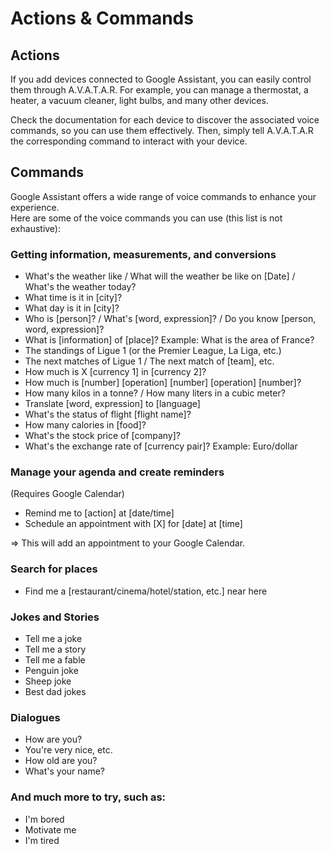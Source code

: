 # Actions & Commands

## Actions

If you add devices connected to Google Assistant, you can easily control them through A.V.A.T.A.R. For example, you can manage a thermostat, a heater, a vacuum cleaner, light bulbs, and many other devices.

Check the documentation for each device to discover the associated voice commands, so you can use them effectively. Then, simply tell A.V.A.T.A.R the corresponding command to interact with your device.

## Commands

Google Assistant offers a wide range of voice commands to enhance your experience.  
Here are some of the voice commands you can use (this list is not exhaustive):

### Getting information, measurements, and conversions

* What's the weather like / What will the weather be like on [Date] / What's the weather today?
* What time is it in [city]?
* What day is it in [city]?
* Who is [person]? / What's [word, expression]? / Do you know [person, word, expression]?
* What is [information] of [place]? Example: What is the area of France?
* The standings of Ligue 1 (or the Premier League, La Liga, etc.)
* The next matches of Ligue 1 / The next match of [team], etc.
* How much is X [currency 1] in [currency 2]?
* How much is [number] [operation] [number] [operation] [number]?
* How many kilos in a tonne? / How many liters in a cubic meter?
* Translate [word, expression] to [language]
* What's the status of flight [flight name]?
* How many calories in [food]?
* What's the stock price of [company]?
* What's the exchange rate of [currency pair]? Example: Euro/dollar

### Manage your agenda and create reminders
(Requires Google Calendar)

* Remind me to [action] at [date/time]
* Schedule an appointment with [X] for [date] at [time]

=> This will add an appointment to your Google Calendar.

### Search for places
* Find me a [restaurant/cinema/hotel/station, etc.] near here

### Jokes and Stories
* Tell me a joke
* Tell me a story
* Tell me a fable
* Penguin joke
* Sheep joke
* Best dad jokes

### Dialogues
* How are you?
* You're very nice, etc.
* How old are you?
* What's your name? 

### And much more to try, such as:
* I'm bored
* Motivate me
* I'm tired